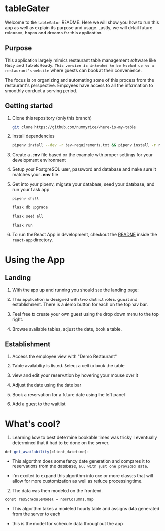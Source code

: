 # tableGater

Welcome to the `tableGator` README. Here we will show you how to run this app as well as explain its purpose and usage. Lastly, we will detail future releases, hopes and dreams for this application.

## Purpose

This application largely mimics restaurant table management software like Resy and TableIsReady. `This version is intended to be hooked up to a restaurant's website` where guests can book at their convenience.

The focus is on organizing and automating some of this process from the restaurant's perspective. Empoyees have access to all the information to smoothly conduct a serving period.

## Getting started

1. Clone this repository (only this branch)

   ```bash
   git clone https://github.com/nummyrice/where-is-my-table
   ```

2. Install dependencies

      ```bash
      pipenv install --dev -r dev-requirements.txt && pipenv install -r requirements.txt
      ```

3. Create a **.env** file based on the example with proper settings for your
   development environment
4. Setup your PostgreSQL user, password and database and make sure it matches your **.env** file

5. Get into your pipenv, migrate your database, seed your database, and run your flask app

   ```bash
   pipenv shell
   ```

   ```bash
   flask db upgrade
   ```

   ```bash
   flask seed all
   ```

   ```bash
   flask run
   ```

6. To run the React App in development, checkout the [README](./react-app/README.md) inside the `react-app` directory.

# Using the App
## Landing

1. With the app up and running you should see the landing page:

2. This application is designed with two distinct roles: guest and establishment. There is a demo button for each on the top nav bar.

3. Feel free to create your own guest using the drop down menu to the top right.

4. Browse available tables, adjust the date, book a table.

## Establishment

1. Access the employee view with "Demo Restaurant"

2. Table availabilty is listed. Select a cell to book the table

3. view and edit your reservation by hovering your mouse over it

4. Adjust the date using the date bar

5. Book a reservation for a future date using the left panel

6. Add a guest to the waitlist.


# What's cool?

1. Learning how to best determine bookable times was tricky. I eventually determined that it had to be done on the server.
```js
def get_availability(client_datetime):
```
* This algorithm does some fancy date generation and compares it to reservations from the database, `all with just one provided date`.

* I'm excited to expand this algorithm into one or more classes that will allow for more customization as well as reduce processing time.

2. The data was then modeled on the frontend.

```
const resScheduleModel = hourColumns.map
```
* This algorithm takes a modeled hourly table and assigns data generated from the server to each

* this is the model for schedule data throughout the app
